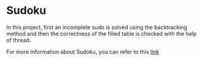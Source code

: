 # Sudoku

In this project, first an incomplete sudo is solved using the backtracking method and then the correctness of the filled table is checked with the help of thread.

For more information about Sudoku, you can refer to this [link](https://masteringsudoku.com/sudoku-rules-beginners/)
